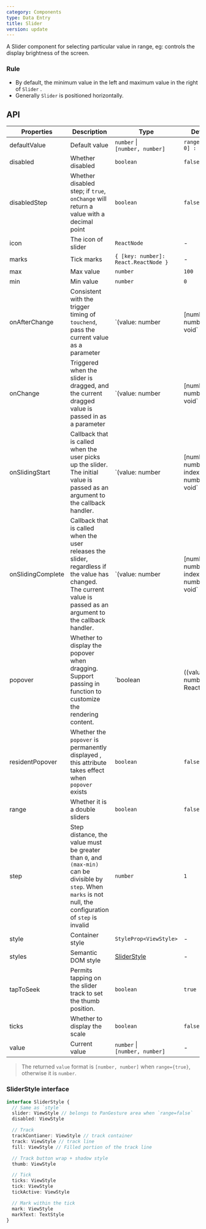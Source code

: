 ```yaml
---
category: Components
type: Data Entry
title: Slider
version: update
---
```


A Slider component for selecting particular value in range, eg: controls the display brightness of the screen.

### Rule
- By default, the minimum value in the left and maximum value in the right of `Slider` .
- Generally `Slider` is positioned horizontally.

## API

| Properties | Description | Type | Default | Version |
| --- | --- | --- | --- | --- |
| defaultValue | Default value | `number` \|<br/> `[number, number]` | `range ? [0, 0] : 0` | |
| disabled | Whether disabled | `boolean` | `false` | |
| disabledStep | Whether disabled step; if `true`, `onChange` will return a value with a decimal point | `boolean` | `false` | `5.2.4` |
| icon | The icon of slider | `ReactNode` | - | |
| marks | Tick marks | `{ [key: number]: React.ReactNode }` | - | `5.2.1` |
| max | Max value | `number` | `100` | |
| min | Min value | `number` | `0` | |
| onAfterChange | Consistent with the trigger timing of `touchend`, pass the current value as a parameter | `(value: number | [number, number]) => void` | - | |
| onChange | Triggered when the slider is dragged, and the current dragged value is passed in as a parameter | `(value: number | [number, number]) => void` | - | |
| onSlidingStart | Callback that is called when the user picks up the slider.<br/>The initial value is passed as an argument to the callback handler. | `(value: number | [number, number], index: number) => void` | - | `5.2.4` |
| onSlidingComplete | Callback that is called when the user releases the slider, regardless if the value has changed.<br/>The current value is passed as an argument to the callback handler. | `(value: number | [number, number], index: number) => void` | - | `5.2.4` |
| popover | Whether to display the popover when dragging. Support passing in function to customize the rendering content. | `boolean | ((value: number) => ReactNode)` | `false` | `5.2.1` |
| residentPopover | Whether the `popover` is permanently displayed , this attribute takes effect when `popover` exists | `boolean ` | `false` | `5.2.1` |
| range | Whether it is a double sliders | `boolean` | `false` | `5.2.1` |
| step | Step distance, the value must be greater than `0`, and `(max-min)` can be divisible by `step`. When `marks` is not null, the configuration of `step` is invalid | `number` | `1` | `5.2.1` |
| style  | Container style | `StyleProp<ViewStyle>` | - | |
| styles | Semantic DOM style | [SliderStyle](#sliderstyle-interface) | - | `5.2.1` |
| tapToSeek | Permits tapping on the slider track to set the thumb position. | `boolean` | `true` | `5.2.4` |
| ticks | Whether to display the scale | `boolean` | `false` | `5.2.1` |
| value | Current value | `number` \|<br/> `[number, number]` | - | |

> The returned `value` format is `[number, number]` when `range={true}`, otherwise it is `number`.

### SliderStyle interface

```typescript
interface SliderStyle {
  // Same as `style`
  slider: ViewStyle // belongs to PanGesture area when `range=false`
  disabled: ViewStyle

  // Track
  trackContianer: ViewStyle // track container
  track: ViewStyle // track line
  fill: ViewStyle // Filled portion of the track line

  // Track button wrap + shadow style
  thumb: ViewStyle

  // Tick
  ticks: ViewStyle
  tick: ViewStyle
  tickActive: ViewStyle

  // Mark within the tick
  mark: ViewStyle
  markText: TextStyle
}
```